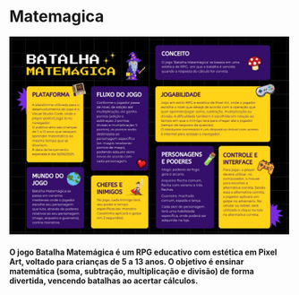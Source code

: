 
<h1>Matemagica</h1>
<img src="./assets/cavan.jpg" width="500px" >
<h4 style="width: 500px">O jogo Batalha Matemágica é um RPG educativo com estética em Pixel Art, voltado para crianças de 5 a 13 anos. O objetivo é ensinar matemática (soma, subtração, multiplicação e divisão) de forma divertida, vencendo batalhas ao acertar cálculos.</h4>
